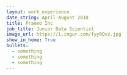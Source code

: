```yaml
---
layout: work_experience
date_string: April-August 2018
title: Praemo Inc
job_title: Junior Data Scientist
image_url: https://i.imgur.com/fyyRQvz.jpg
show_in_home: True
bullets:
  - something
  - something
  - something
---
```

